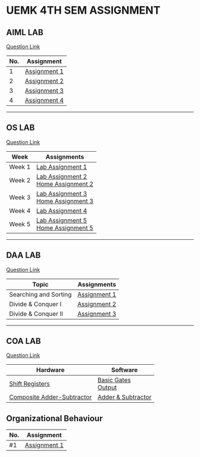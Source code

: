 # UEMK 4TH SEM ASSIGNMENT

## AIML LAB

[Question Link](https://drive.google.com/file/d/1BSitK3FHdX_Sl4C9c0-iRBm7Ru5t7xcZ/view?usp=share_link)

| No. | Assignment                                                                                                  |
| --- | ----------------------------------------------------------------------------------------------------------- |
| 1  | [Assignment 1](./AIML/assignment1/family.pl)                                                                |
| 2  | [Assignment 2](./AIML/assignment2)                                                                          |
| 3  | [Assignment 3](./AIML/assignment3)                                                                          |
| 4  | [Assignment 4](./AIML/assignment4)                                                                          |

---

## OS LAB

[Question Link](https://drive.google.com/file/d/17MxgDsLVDPoPEoon55J599KKZPXzxvXB/view?usp=share_link)

| Week   | Assignments                                                              |
| ------ | ------------------------------------------------------------------------ |
| Week 1 | [Lab Assignment 1](./OS/lab1.md)                                         |
| Week 2 | [Lab Assignment 2](./OS/lab2.md) <br> [Home Assignment 2](./OS/home2.md) |
| Week 3 | [Lab Assignment 3](./OS/lab3.md) <br> [Home Assignment 3](./OS/home3.md) |
| Week 4 | [Lab Assignment 4](./OS/lab4.md)                                         |
| Week 5 | [Lab Assignment 5](./OS/lab5.md) <br> [Home Assignment 5](./OS/home5.md) |

---

## DAA LAB

[Question Link](https://drive.google.com/file/d/1MhDk2XirLLvsDXJI_pgzFEayC_k6YcIm/view?usp=share_link)

| Topic                 | Assignments                               |
| --------------------- | ----------------------------------------- |
| Searching and Sorting | [Assignment 1](./DAA/assignment1/ass1.md) |
| Divide & Conquer I    | [Assignment 2](./DAA/assignment2/ass2.md) |
| Divide & Conquer II   | [Assignment 3](./DAA/assignment3/) |

---

## COA LAB

[Question Link](https://drive.google.com/file/d/1-7jP0Z2jgy9MR66dVtWu6NcOBSIdX3wi/view?usp=share_link)

| Hardware                                                                                                            | Software                                      |
| ------------------------------------------------------------------------------------------------------------------- | --------------------------------------------- |
| [Shift Registers](https://drive.google.com/file/d/11cb8rPVw17eLTPiN5-_xJglYm9hL7dhI/view?usp=drivesdk)              | [Basic Gates](./COA/basic_gates/)<br> [Output](https://drive.google.com/file/d/1_ajgeoDJ0zg69wK7a348MUoEkiFX-kgq/view?usp=share_link)             |
| [Composite Adder-Subtractor](https://drive.google.com/file/d/1BzE1bD-5IZCuFdgcreYjnneT7GK0JuEF/view?usp=share_link) | [Adder & Subtractor](./COA/adder_subtractor/) |


## Organizational Behaviour

| No. | Assignment                                |
| --- | ----------------------------------------- |
| #1  | [Assignment 1](./OrgBehav/assignment1.md) |
